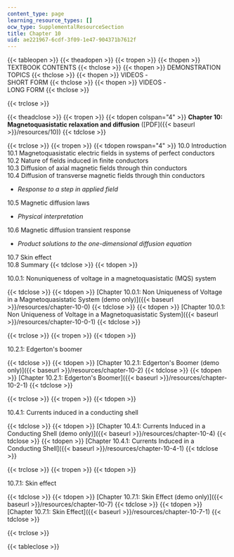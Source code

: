 ```yaml
---
content_type: page
learning_resource_types: []
ocw_type: SupplementalResourceSection
title: Chapter 10
uid: ae221967-6cdf-3f09-1e47-904371b7612f
---
```


{{< tableopen >}}
{{< theadopen >}}
{{< tropen >}}
{{< thopen >}}
TEXTBOOK CONTENTS
{{< thclose >}}
{{< thopen >}}
DEMONSTRATION TOPICS
{{< thclose >}}
{{< thopen >}}
VIDEOS -  
SHORT FORM
{{< thclose >}}
{{< thopen >}}
VIDEOS -  
LONG FORM
{{< thclose >}}

{{< trclose >}}

{{< theadclose >}}
{{< tropen >}}
{{< tdopen colspan="4" >}}
**Chapter 10: Magnetoquasistatic relaxation and diffusion** ([PDF]({{< baseurl >}}/resources/10))
{{< tdclose >}}

{{< trclose >}}
{{< tropen >}}
{{< tdopen rowspan="4" >}}
10.0 Introduction  
10.1 Magnetoquasistatic electric fields in systems of perfect conductors  
10.2 Nature of fields induced in finite conductors  
10.3 Diffusion of axial magnetic fields through thin conductors  
10.4 Diffusion of transverse magnetic fields through thin conductors

*   _Response to a step in applied field_

10.5 Magnetic diffusion laws

*   _Physical interpretation_

10.6 Magnetic diffusion transient response

*   _Product solutions to the one-dimensional diffusion equation_

10.7 Skin effect  
10.8 Summary
{{< tdclose >}}
{{< tdopen >}}


10.0.1: Nonuniqueness of voltage in a magnetoquasistatic (MQS) system


{{< tdclose >}}
{{< tdopen >}}
[Chapter 10.0.1: Non Uniqueness of Voltage in a Magnetoquasistatic System (demo only)]({{< baseurl >}}/resources/chapter-10-0)
{{< tdclose >}}
{{< tdopen >}}
[Chapter 10.0.1: Non Uniqueness of Voltage in a Magnetoquasistatic System]({{< baseurl >}}/resources/chapter-10-0-1)
{{< tdclose >}}

{{< trclose >}}
{{< tropen >}}
{{< tdopen >}}


10.2.1: Edgerton's boomer


{{< tdclose >}}
{{< tdopen >}}
[Chapter 10.2.1: Edgerton's Boomer (demo only)]({{< baseurl >}}/resources/chapter-10-2)
{{< tdclose >}}
{{< tdopen >}}
[Chapter 10.2.1: Edgerton's Boomer]({{< baseurl >}}/resources/chapter-10-2-1)
{{< tdclose >}}

{{< trclose >}}
{{< tropen >}}
{{< tdopen >}}


10.4.1: Currents induced in a conducting shell


{{< tdclose >}}
{{< tdopen >}}
[Chapter 10.4.1: Currents Induced in a Conducting Shell (demo only)]({{< baseurl >}}/resources/chapter-10-4)
{{< tdclose >}}
{{< tdopen >}}
[Chapter 10.4.1: Currents Induced in a Conducting Shell]({{< baseurl >}}/resources/chapter-10-4-1)
{{< tdclose >}}

{{< trclose >}}
{{< tropen >}}
{{< tdopen >}}


10.7.1: Skin effect


{{< tdclose >}}
{{< tdopen >}}
[Chapter 10.7.1: Skin Effect (demo only)]({{< baseurl >}}/resources/chapter-10-7)
{{< tdclose >}}
{{< tdopen >}}
[Chapter 10.7.1: Skin Effect]({{< baseurl >}}/resources/chapter-10-7-1)
{{< tdclose >}}

{{< trclose >}}

{{< tableclose >}}